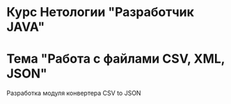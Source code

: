 # Курс Нетологии "Разработчик JAVA" 
# Тема "Работа с файлами CSV, XML, JSON"

Разработка модуля конвертера CSV to JSON
